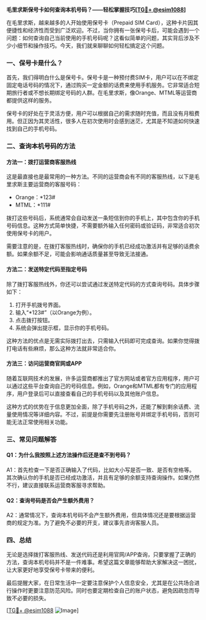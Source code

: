 **毛里求斯保号卡如何查询本机号码？——轻松掌握技巧[[TG💪+ @esim1088](https://t.me/s/esim1088)]**

在毛里求斯，越来越多的人开始使用保号卡（Prepaid SIM Card），这种卡片因其便捷性和经济性而受到广泛欢迎。不过，当你拥有一张保号卡后，可能会遇到一个问题：如何查询自己当前使用的手机号码呢？这看似简单的问题，其实背后涉及不少小细节和操作技巧。今天，我们就来聊聊如何轻松搞定这个问题。

### 一、保号卡是什么？

首先，我们得明白什么是保号卡。保号卡是一种预付费SIM卡，用户可以在不绑定固定电话号码的情况下，通过购买一定金额的话费来使用手机服务。它非常适合短期旅行者或不想长期绑定号码的人群。在毛里求斯，像Orange、MTML等运营商都提供这样的服务。

保号卡的好处在于灵活方便，用户可以根据自己的需求随时充值，而且没有月租费用。但正因为其灵活性，很多人在初次使用时会感到迷茫，尤其是不知道如何快速找到自己的手机号码。

### 二、查询本机号码的方法

#### 方法一：拨打运营商客服热线

这是最直接也是最常用的一种方法。不同的运营商会有不同的客服热线，以下是毛里求斯主要运营商的客服号码：

- Orange：*123#
- MTML：*111#

拨打这些号码后，系统通常会自动发送一条短信到你的手机上，其中包含你的手机号码信息。这种方式简单快捷，不需要额外输入任何密码或验证码，非常适合初次使用保号卡的用户。

需要注意的是，在拨打客服热线时，确保你的手机已经成功激活并有足够的话费余额。如果余额不足，可能会影响通话质量甚至导致无法接通。

#### 方法二：发送特定代码至指定号码

除了拨打客服热线外，你还可以尝试通过发送特定代码的方式查询号码。具体步骤如下：

1. 打开手机拨号界面。
2. 输入“*123#”（以Orange为例）。
3. 点击拨打按钮。
4. 系统会弹出提示框，显示你的手机号码。

这种方法的优点是无需实际拨打出去，只需输入代码即可完成查询。如果你觉得拨打电话有些麻烦，那么这种方法就非常适合你。

#### 方法三：访问运营商官网或APP

随着互联网技术的发展，许多运营商都推出了官方网站或者官方应用程序，用户可以通过这些平台查询自己的号码信息。例如，Orange和MTML都有专门的应用程序，用户登录后可以直接查看自己的手机号码以及其他账户信息。

这种方式的优势在于信息更加全面，除了手机号码之外，还能了解到剩余话费、流量使用情况等详细内容。不过，前提是你需要先注册账号并绑定手机号码，否则可能无法正常使用相关功能。

### 三、常见问题解答

#### Q1：为什么我按照上述方法操作后还是查不到号码？
A1：首先检查一下是否正确输入了代码，比如大小写是否一致、是否有空格等。其次确认你的手机是否已经成功激活，并且有足够的余额支持查询操作。如果仍然不行，建议直接联系运营商客服寻求帮助。

#### Q2：查询号码是否会产生额外费用？
A2：通常情况下，查询本机号码不会产生额外费用，但具体情况还是要根据运营商的规定为准。为了避免不必要的开支，建议事先咨询客服人员。

### 四、总结

无论是选择拨打客服热线、发送代码还是利用官网/APP查询，只要掌握了正确的方法，查询本机号码并不是一件难事。希望这篇文章能够帮助大家解决这一困扰，让大家更好地享受保号卡带来的便利。

最后提醒大家，在日常生活中一定要注意保护个人信息安全，尤其是在公共场合进行操作时更要注意防范风险。同时也要定期检查自己的账户状态，避免因疏忽而导致不必要的损失。

[[TG💪+ @esim1088](https://t.me/s/esim1088) ![Image](https://i.postimg.cc/4NQfJmqS/Snipaste-2025-05-13-00-14-12.png)]